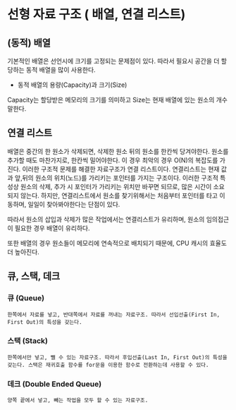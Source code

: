 # 선형 자료 구조 ( 배열, 연결 리스트)
## (동적) 배열
 기본적인 배열은 선언시에 크기를 고정되는 문제점이 있다. 따라서 필요시 공간을 더 할당하는 동적 배열을 많이 사용한다.

  - 동적 배열의 용량(Capacity)과 크기(Size)
  
  Capacity는 할당받은 메모리의 크기를 의미하고
	Size는 현재 배열에 있는 원소의 개수 말한다.


## 연결 리스트
  배열은 중간의 한 원소가 삭제되면, 삭제한 원소 뒤의 원소를 한칸씩 당겨야한다. 원소를 추가할 때도 마찬가지로, 한칸씩 밀어야한다. 이 경우 최악의 경우 O(N)의 복잡도를 가진다. 이러한 구조적 문제를 해결한 자료구조가 연결 리스트이다.
 연결리스트는 현재 값과 앞,뒤의 원소의 위치(노드)를 가리키는 포인터를 가지는 구조이다. 이러한 구조적 특성상 원소의 삭제, 추가 시 포인터가 가리키는 위치만 바꾸면 되므로,  많은 시간이 소요되지 않는다.
 하지만, 연결리스트에서 원소를 찾기위해서는 처음부터 포인터를 타고 이동하며, 일일이 찾아봐야한다는 단점이 있다. 
  


  따라서 원소의 삽입과 삭제가 많은 작업에서는 연결리스트가 유리하며,
 원소의 임의접근이 필요한 경우 배열이 유리하다.
 
 또한 배열의 경우 원소들이 메모리에 연속적으로 배치되기 때문에,
 CPU 캐시의 효율도 더 높아진다.

## 큐, 스택, 데크
  ### 큐 (Queue)
    한쪽에서 자료를 넣고, 반대쪽에서 자료를 꺼내는 자료구조. 따라서 선입선출(First In, First Out)의 특성을 갖는다.

 ### 스택 (Stack)
    한쪽에서만 넣고, 뺄 수 있는 자료구조. 따라서 후입선출(Last In, First Out)의 특성을 갖는다. 스택은 재귀호출 함수를 for문을 이용한 함수로 전환하는데 사용할 수 있다.

 ### 데크 (Double Ended Queue)
    양쪽 끝에서 넣고, 빼는 작업을 모두 할 수 있는 자료구조.
